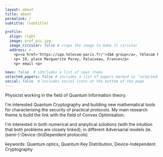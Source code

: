 ```yaml
---
layout: about
title: about
permalink: /
subtitle: (subtitle)

profile:
  align: right
  image: prof_pic.jpg
  image_circular: false # crops the image to make it circular
  address: >
    <p><a href='https://iqa.telecom-paris.fr/'>IQA group</a>, Télécom Paris.</p>
    <p> 19, place Marguerite Perey, Palaiseau, France</p>
    <p> email <p>

news: false  # idncludes a list of news items
selected_papers: false # includes a list of papers marked as "selected={true}"
social: false  # includes social icons at the bottom of the page
---
```


Physicist working in the field of Quantum Information theory.

I'm interested Quantum Cryptography and building new mathematical tools for characterising the security of practical protocols. My main research theme is build the link with the field of Convex Optimisation.

I'm interested in both numerical and analytical solutions (with the intuition that both problems are closely linked); in different Adversarial models (ie. (semi-)-Device-(In)Dependent protocols)

keywords: Quantum optics, Quantum Key Distribution, Device-Independent Cryptography
